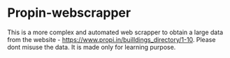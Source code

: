 # Propin-webscrapper
This is a more complex and automated web scrapper to obtain a large data from the website - https://www.propi.in/builldings_directory/1-10.
Please dont misuse the data.
It is made only for learning purpose.
